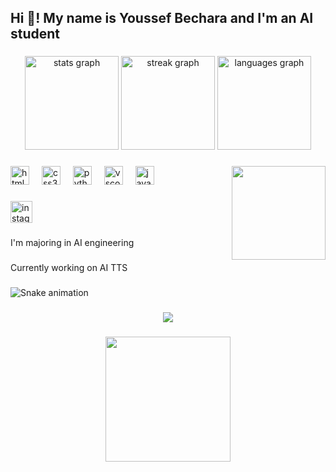 <h2 align="left">Hi 👋! My name is Youssef Bechara and I'm an AI student</h2>

###

<div align="center">
  <img src="https://github-readme-stats.vercel.app/api?username=YoussefBechara&hide_title=false&hide_rank=false&show_icons=true&include_all_commits=true&count_private=true&disable_animations=false&theme=dracula&locale=en&hide_border=false" height="150" alt="stats graph"  />
  <img src="https://streak-stats.demolab.com?user=YoussefBechara&locale=en&mode=daily&theme=dracula&hide_border=false&border_radius=5" height="150" alt="streak graph"  />
  <img src="https://github-readme-stats.vercel.app/api/top-langs?username=YoussefBechara&locale=en&hide_title=false&layout=compact&card_width=320&langs_count=5&theme=dracula&hide_border=false" height="150" alt="languages graph"  />
</div>

###

<img align="right" height="150" src="https://media.giphy.com/media/26tn33aiTi1jkl6H6/giphy.gif?cid=790b7611nd0ko0ytjnzwi40bs31pe0cqxewykl6ve6gtn0l1&ep=v1_gifs_search&rid=giphy.gif&ct=g"  />

###

<div align="left">
  <img src="https://cdn.jsdelivr.net/gh/devicons/devicon/icons/html5/html5-original.svg" height="30" alt="html5 logo"  />
  <img width="12" />
  <img src="https://cdn.jsdelivr.net/gh/devicons/devicon/icons/css3/css3-original.svg" height="30" alt="css3 logo"  />
  <img width="12" />
  <img src="https://cdn.jsdelivr.net/gh/devicons/devicon/icons/python/python-original.svg" height="30" alt="python logo"  />
  <img width="12" />
  <img src="https://cdn.jsdelivr.net/gh/devicons/devicon/icons/vscode/vscode-original.svg" height="30" alt="vscode logo"  />
  <img width="12" />
  <img src="https://cdn.jsdelivr.net/gh/devicons/devicon/icons/java/java-original.svg" height="30" alt="java logo"  />
</div>

###

<div align="left">
  <a href="https://instagram.com/youssef_.bechara" target="_blank">
    <img src="https://img.shields.io/static/v1?message=Instagram&logo=instagram&label=&color=E4405F&logoColor=white&labelColor=&style=for-the-badge" height="35" alt="instagram logo"  />
  </a>
</div>

###

<p align="left">I'm majoring in AI engineering</p>

###

<p align="left">Currently working on AI TTS</p>

###

<img src="https://raw.githubusercontent.com/YoussefBechara/YoussefBechara/output/snake.svg" alt="Snake animation" />

###

<div align="center">
  <img src="https://profile-counter.glitch.me/YoussefBechara/count.svg?"  />
</div>

###

<div align="center">
  <img height="200" src="https://media.giphy.com/media/v1.Y2lkPTc5MGI3NjExbmQwa28weXRqbnp3aTQwYnMzMXBlMGNxeGV3eWtsNnZlNmd0bjBsMSZlcD12MV9naWZzX3NlYXJjaCZjdD1n/bGgsc5mWoryfgKBx1u/giphy.gif"  />
</div>

###
<!---
YoussefBechara/YoussefBechara is a ✨ special ✨ repository because its `README.md` (this file) appears on your GitHub profile.
You can click the Preview link to take a look at your changes.
--->
